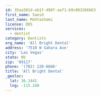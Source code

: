 ```yaml
---
id: 35aa381d-eb1f-498f-aaf1-b9c003266b63
first_name: Saeid
last_name: Mohtashami
license: DDS
services:
  - dentist
category: Dentists
org_name: 'All Bright Dental'
address: '7510 W Sahara Ave'
city: 'Las Vegas'
state: NV
zip: '89117'
phone: '(702) 220-6666'
title: 'All Bright Dental'
_geoloc:
  lat: 36.1441
  lng: -115.248
---
```

